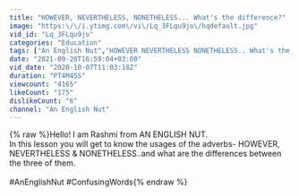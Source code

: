 ```yaml
---
title: "HOWEVER, NEVERTHELESS, NONETHELESS... What's the difference?"
image: "https:\/\/i.ytimg.com\/vi\/Lq_3FLqu9jo\/hqdefault.jpg"
vid_id: "Lq_3FLqu9jo"
categories: "Education"
tags: ["An English Nut","HOWEVER NEVERTHELESS NONETHELESS.. What's the difference?","Rashmi Shah"]
date: "2021-09-20T16:59:04+03:00"
vid_date: "2020-10-07T11:03:18Z"
duration: "PT4M45S"
viewcount: "4165"
likeCount: "175"
dislikeCount: "6"
channel: "An English Nut"
---
```

{% raw %}Hello! I am Rashmi from AN ENGLISH NUT.<br />In this lesson you will get to know the usages of the adverbs- HOWEVER, NEVERTHELESS &amp; NONETHELESS..and what are the differences between the three of them.<br /><br />#AnEnglishNut  #ConfusingWords{% endraw %}
